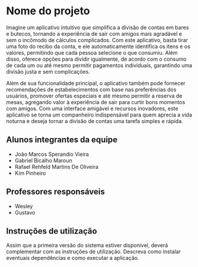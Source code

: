 # Nome do projeto

Imagine um aplicativo intuitivo que simplifica a divisão de contas em bares e butecos, tornando a experiência de sair com amigos mais agradável e sem o incômodo de cálculos complicados. Com este aplicativo, basta tirar uma foto do recibo da conta, e ele automaticamente identifica os itens e os valores, permitindo que cada pessoa selecione o que consumiu. Além disso, oferece opções para dividir igualmente, de acordo com o consumo de cada um ou até mesmo permitir pagamentos individuais, garantindo uma divisão justa e sem complicações.

Além de sua funcionalidade principal, o aplicativo também pode fornecer recomendações de estabelecimentos com base nas preferências dos usuários, promover ofertas especiais e até mesmo permitir a reserva de mesas, agregando valor à experiência de sair para curtir bons momentos com amigos. Com uma interface amigável e recursos inovadores, este aplicativo se torna um companheiro indispensável para quem aprecia a vida noturna e deseja tornar a divisão de contas uma tarefa simples e rápida.

## Alunos integrantes da equipe

* João Marcos Sperandio Vieira
* Gabriel Bicalho Maroun
* Rafael Rehfeld Martins De Oliveira
* Kim Pinheiro

## Professores responsáveis

* Wesley
* Gustavo

## Instruções de utilização

Assim que a primeira versão do sistema estiver disponível, deverá complementar com as instruções de utilização. Descreva como instalar eventuais dependências e como executar a aplicação.
